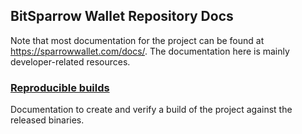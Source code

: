 ## BitSparrow Wallet Repository Docs

Note that most documentation for the project can be found at https://sparrowwallet.com/docs/. 
The documentation here is mainly developer-related resources.

### [Reproducible builds](reproducible.md)

Documentation to create and verify a build of the project against the released binaries.



